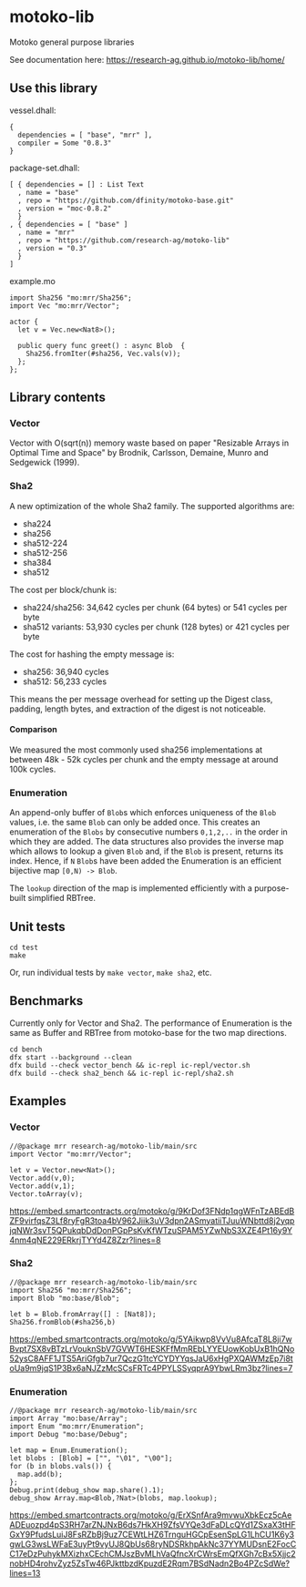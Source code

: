 # motoko-lib
Motoko general purpose libraries

See documentation here: https://research-ag.github.io/motoko-lib/home/

## Use this library

vessel.dhall:
```
{
  dependencies = [ "base", "mrr" ],
  compiler = Some "0.8.3"
}
```

package-set.dhall:
```
[ { dependencies = [] : List Text
  , name = "base"
  , repo = "https://github.com/dfinity/motoko-base.git"
  , version = "moc-0.8.2"
  }
, { dependencies = [ "base" ]
  , name = "mrr"
  , repo = "https://github.com/research-ag/motoko-lib"
  , version = "0.3"
  }
]
```

example.mo
```
import Sha256 "mo:mrr/Sha256";
import Vec "mo:mrr/Vector";

actor {
  let v = Vec.new<Nat8>();

  public query func greet() : async Blob  {
    Sha256.fromIter(#sha256, Vec.vals(v));
  };
};
```

## Library contents
### Vector

Vector with O(sqrt(n)) memory waste based on paper "Resizable Arrays in Optimal Time and Space" by Brodnik, Carlsson, Demaine, Munro and Sedgewick (1999).

### Sha2

A new optimization of the whole Sha2 family. The supported algorithms are:

* sha224
* sha256
* sha512-224
* sha512-256
* sha384
* sha512

The cost per block/chunk is:

* sha224/sha256: 34,642 cycles per chunk (64 bytes) or 541 cycles per byte
* sha512 variants: 53,930 cycles per chunk (128 bytes) or 421 cycles per byte

The cost for hashing the empty message is:

* sha256: 36,940 cycles
* sha512: 56,233 cycles

This means the per message overhead for setting up the Digest class, padding, length bytes, and extraction of the digest is not noticeable.

#### Comparison

We measured the most commonly used sha256 implementations at between 48k - 52k cycles per chunk and the empty message at around 100k cycles.

### Enumeration

An append-only buffer of `Blob`s which enforces uniqueness of the `Blob` values, i.e. the same `Blob` can only be added once.
This creates an enumeration of the `Blobs` by consecutive numbers `0,1,2,..` in the order in which they are added.
The data structures also provides the inverse map which allows to lookup a given `Blob` and, if the `Blob` is present, returns its index.
Hence, if `N` `Blob`s have been added the Enumeration is an efficient bijective map `[0,N) -> Blob`.

The `lookup` direction of the map is implemented efficiently with a purpose-built simplified RBTree.

## Unit tests

```
cd test
make
```

Or, run individual tests by `make vector`, `make sha2`, etc.

## Benchmarks

Currently only for Vector and Sha2. The performance of Enumeration is the same as Buffer and RBTree from motoko-base for the two map directions.

```
cd bench
dfx start --background --clean
dfx build --check vector_bench && ic-repl ic-repl/vector.sh
dfx build --check sha2_bench && ic-repl ic-repl/sha2.sh
```

## Examples

### Vector

```
//@package mrr research-ag/motoko-lib/main/src
import Vector "mo:mrr/Vector";

let v = Vector.new<Nat>();
Vector.add(v,0);
Vector.add(v,1);
Vector.toArray(v);
```

https://embed.smartcontracts.org/motoko/g/9KrDof3FNdp1qgWFnTzABEdBZF9virfqsZ3Lf8ryFgR3toa4bV962Jiik3uV3dpn2ASmyatiiTJuuWNbttd8j2yqpjqNWr3svT5QPukqbDdDonPGpPsKvKfWTzuSPAM5YZwNbS3XZE4Pt16y9Y4nm4qNE229ERkrjTYYd4Z8Zzr?lines=8

### Sha2

```
//@package mrr research-ag/motoko-lib/main/src
import Sha256 "mo:mrr/Sha256";
import Blob "mo:base/Blob";

let b = Blob.fromArray([] : [Nat8]);
Sha256.fromBlob(#sha256,b)
```

https://embed.smartcontracts.org/motoko/g/5YAikwp8VvVu8AfcaT8L8ji7wBvpt7SX8vBTzLrVouknSbV7GVWT6HESKFfMmREbLYYEUowKobUxB1hQNo52ysC8AFF1JTS5AriGfgb7ur7QczG1tcYCYDYYqsJaU6xHgPXQAWMzEp7i8toUa9m9jqS1P3Bx6aNJZzMcSCsFRTc4PPYLSSyqprA9YbwLRm3bz?lines=7

### Enumeration

```
//@package mrr research-ag/motoko-lib/main/src
import Array "mo:base/Array";
import Enum "mo:mrr/Enumeration";
import Debug "mo:base/Debug";

let map = Enum.Enumeration();
let blobs : [Blob] = ["", "\01", "\00"];
for (b in blobs.vals()) {
  map.add(b);
};
Debug.print(debug_show map.share().1);
debug_show Array.map<Blob,?Nat>(blobs, map.lookup);
```

https://embed.smartcontracts.org/motoko/g/ErXSnfAra9mvwuXbkEcz5cAeADEuozpd4pS3RH7arZNJNxB6ds7HkXH9ZfsVYQe3dFaDLcQYd1ZSxaX3tHFGxY9PfudsLuiJ8FsRZbBj9uz7CEWtLHZ6TrnguHGCpEsenSpLG1LhCU1K6y3gwLG3wsLWFaE3uyPt9vyUJ8QbUs68ryNDSRkhpAkNc37YYMUDsnE2FocCC17eDzPuhykMXizhxCEchCMJszBvMLhVaQfncXrCWrsEmQfXGh7cBx5Xjjc2nobHD4rohvZyz5ZsTw46PJkttbzdKpuzdE2Rqm7BSdNadn2Bo4PZcSdWe?lines=13
